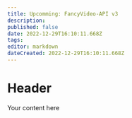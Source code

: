```yaml
---
title: Upcomming: FancyVideo-API v3
description: 
published: false
date: 2022-12-29T16:10:11.668Z
tags: 
editor: markdown
dateCreated: 2022-12-29T16:10:11.668Z
---
```


# Header
Your content here
